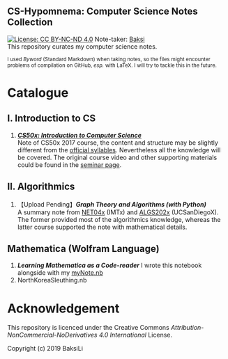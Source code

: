 CS-Hypomnema: Computer Science Notes Collection
---
[![License: CC BY-NC-ND 4.0](https://img.shields.io/badge/License-CC%20BY--NC--ND%204.0-lightgrey.svg)](https://creativecommons.org/licenses/by-nc-nd/4.0/)
Note-taker: [Baksi](https://github.com/BaksiLi)  
This repository curates my computer science notes.    

<sub>I used *Byword* (Standard Markdown) when taking notes, so the files might encounter problems of compilation on GitHub, *esp.* with LaTeX. I will try to tackle this in the future. </sub>

# Catalogue
## I. Introduction to CS
1. [***CS50x: Introduction to Computer Science***](https://github.com/BaksiLi/CS-Hypomnema/blob/master/Resources/General/CS50x%20Intro%20to%20Computer%20Science.md)   
	Note of CS50x 2017 course, the content and structure may be slightly different from the [official syllables](http://docs.cs50.net/2017/x/syllabus.html). Nevertheless all the knowledge will be covered. The original course video and other supporting materials could be found in the [seminar page](http://cs50.tv/2017/fall/#about,lectures). 
## II. Algorithmics
1. 【Upload Pending】***Graph Theory and Algorithms (with Python)***   
	A summary note from [NET04x](https://www.imt-atlantique.fr/fr/formation/moocs-et-cours-ouverts/moocs/advanced-algorithmics-and-graph-theory-python) (IMTx) and [ALGS202x](https://www.edx.org/course/graph-algorithms-uc-san-diegox-algs202x) (UCSanDiegoX). The former provided most of the algorithmics knowledge, whereas the latter course supported the note with mathematical details.
## Mathematica (Wolfram Language)
1. ***Learning Mathematica as a Code-reader***
	I wrote this notebook alongside with my [myNote.nb](https://github.com/BaksiLi/Wolflang-Workshop/blob/master/resources/myNote.nb)
1. NorthKoreaSleuthing.nb

# Acknowledgement
This repository is licenced under the Creative Commons *Attribution-NonCommercial-NoDerivatives 4.0 International* License.  

Copyright (c) 2019 BaksiLi